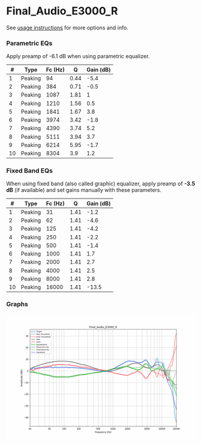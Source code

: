 # Final_Audio_E3000_R
See [usage instructions](https://github.com/jaakkopasanen/AutoEq#usage) for more options and info.

### Parametric EQs
Apply preamp of -6.1 dB when using parametric equalizer.

|   # | Type    |   Fc (Hz) |    Q |   Gain (dB) |
|-----|---------|-----------|------|-------------|
|   1 | Peaking |        94 | 0.44 |        -5.4 |
|   2 | Peaking |       384 | 0.71 |        -0.5 |
|   3 | Peaking |      1087 | 1.81 |         1   |
|   4 | Peaking |      1210 | 1.56 |         0.5 |
|   5 | Peaking |      1841 | 1.67 |         3.8 |
|   6 | Peaking |      3974 | 3.42 |        -1.8 |
|   7 | Peaking |      4390 | 3.74 |         5.2 |
|   8 | Peaking |      5111 | 3.94 |         3.7 |
|   9 | Peaking |      6214 | 5.95 |        -1.7 |
|  10 | Peaking |      8304 | 3.9  |         1.2 |

### Fixed Band EQs
When using fixed band (also called graphic) equalizer, apply preamp of **-3.5 dB** (if available) and set gains manually with these parameters.

|   # | Type    |   Fc (Hz) |    Q |   Gain (dB) |
|-----|---------|-----------|------|-------------|
|   1 | Peaking |        31 | 1.41 |        -1.2 |
|   2 | Peaking |        62 | 1.41 |        -4.6 |
|   3 | Peaking |       125 | 1.41 |        -4.2 |
|   4 | Peaking |       250 | 1.41 |        -2.2 |
|   5 | Peaking |       500 | 1.41 |        -1.4 |
|   6 | Peaking |      1000 | 1.41 |         1.7 |
|   7 | Peaking |      2000 | 1.41 |         2.7 |
|   8 | Peaking |      4000 | 1.41 |         2.5 |
|   9 | Peaking |      8000 | 1.41 |         2.8 |
|  10 | Peaking |     16000 | 1.41 |       -13.5 |

### Graphs
![](./Final_Audio_E3000_R.png)
